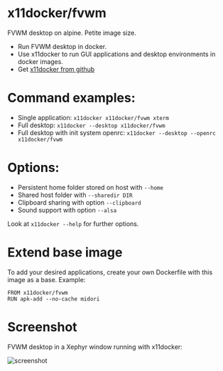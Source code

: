 # x11docker/fvwm
FVWM desktop on alpine. Petite image size.
 - Run FVWM desktop in docker.
 - Use x11docker to run GUI applications and desktop environments in docker images. 
 - Get [x11docker from github](https://github.com/mviereck/x11docker)

# Command examples: 
 - Single application: `x11docker x11docker/fvwm xterm`
 - Full desktop: `x11docker --desktop x11docker/fvwm`
 - Full desktop with init system openrc: `x11docker --desktop --openrc x11docker/fvwm`

# Options:
 - Persistent home folder stored on host with   `--home`
 - Shared host folder with                      `--sharedir DIR`
 - Clipboard sharing with option                `--clipboard`
 - Sound support with option                    `--alsa`

Look at `x11docker --help` for further options.

# Extend base image
To add your desired applications, create your own Dockerfile with this image as a base. Example:
```
FROM x11docker/fvwm
RUN apk-add --no-cache midori
```
 # Screenshot
 FVWM desktop in a Xephyr window running with x11docker:
 
 ![screenshot](https://raw.githubusercontent.com/mviereck/x11docker/screenshots/screenshot-fvwm.png "FVWM desktop running in Xephyr window using x11docker")
 

